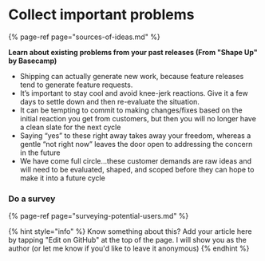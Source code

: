 # Collect important problems

{% page-ref page="sources-of-ideas.md" %}



**Learn about existing problems from your past releases \(From "Shape Up" by Basecamp\)**

* Shipping can actually generate new work, because feature releases tend to generate feature requests.
* It’s important to stay cool and avoid knee-jerk reactions. Give it a few days to settle down and then re-evaluate the situation.
* It can be tempting to commit to making changes/fixes based on the initial reaction you get from customers, but then you will no longer have a clean slate for the next cycle
* Saying “yes” to these right away takes away your freedom, whereas a gentle “not right now” leaves the door open to addressing the concern in the future
* We have come full circle…these customer demands are raw ideas and will need to be evaluated, shaped, and scoped before they can hope to make it into a future cycle

### Do a survey

{% page-ref page="surveying-potential-users.md" %}



{% hint style="info" %}
Know something about this? Add your article here by tapping "Edit on GitHub" at the top of the page. I will show you as the author \(or let me know if you'd like to leave it anonymous\)
{% endhint %}

